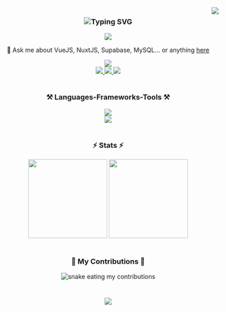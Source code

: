 <img align="right" src="https://visitcount.itsvg.in/api?id=hieunmh&icon=2&color=0" />

<h3 align="center">
    <img src="https://readme-typing-svg.herokuapp.com?font=Ubuntu&weight=700&size=30&duration=4000&center=true&color=f1f1f1&width=435&lines=Hi+👋!;I'm+Nguyen+Minh+Hieu;A+student+from+UET-VNU" alt="Typing SVG" />
</h3>

<p align="center">
    <img src="https://github-profile-trophy.vercel.app/?username=hieunmh&theme=nord&no-frame=true&no-bg=false&margin-w=4&row=1&column=6" />
</p>



<div align="center">

 💬 Ask me about VueJS, NuxtJS, Supabase, MySQL... or anything [here](https://github.com/hieunmh/hieunmh/issues)

 
 </div>
 
<div align="center"> 
    <a href="mailto:hieunm.pt@gmail.com" target="_blank">
        <img src="https://img.shields.io/badge/Gmail-333333?style=for-the-badge&logo=gmail&logoColor=red" />
    </a><br/>
    <a href="https://facebook.com/pt.minhieu" target="_blank">
        <img src="https://img.shields.io/badge/Facebook-%231877F2.svg?logo=Facebook&logoColor=white" />
    </a>
    <a href="https://instagram.com/28_b2b" target="_blank">
        <img src="https://img.shields.io/badge/Instagram-%23E4405F.svg?logo=Instagram&logoColor=white" />
    </a>
    <a href="https://reddit.com/user/hieuunm" target="_blank">
        <img src="https://img.shields.io/badge/Reddit-%23FF4500.svg?logo=Reddit&logoColor=white" />
    </a>
</div>
<br/>
 
<h3 align="center">⚒️ Languages-Frameworks-Tools ⚒️</h3>
<div align="center">
    <img src="https://skillicons.dev/icons?i=bootstrap,cpp,codepen,css,docker,express,git,github,html,java,js,laravel,linux,mongodb" /><br/>
    <img src="https://skillicons.dev/icons?i=mysql,nextjs,nodejs,nuxtjs,php,postman,prisma,py,react,supabase,tailwind,ts,vscode,vue" />
</div>

<br/>

<h3 align="center">⚡ Stats ⚡</h3>
<div align=center style="width: 100%">
  <img style="height: 180px" src="https://github-readme-streak-stats.herokuapp.com/?user=hieunmh&theme=vue-dark&hide_border=true"/>
<!--     <br/> -->
<!--   <img style="width: 400px" src="https://github-readme-stats.vercel.app/api?username=hieunmh&theme=vue-dark&hide_border=true&include_all_commits=false&count_private=true" /><br/> -->
  <img style="height: 180px" src="https://github-readme-stats.vercel.app/api/top-langs/?username=hieunmh&hide=HTML,CSS,blade&theme=vue-dark&hide_border=true&include_all_commits=true&count_private=true&layout=compact&size_weight=0.5&count_weight=0.5" />
</div>

<br/>

<div align="center">
  <h3>🐍 My Contributions 🐍</h3>
  <img alt="snake eating my contributions" src="https://raw.githubusercontent.com/hieuunm/hieuunm/output/github-contribution-grid-snake.svg" />
</div>
<br/>

<h3 align="center">
    <img src="https://readme-typing-svg.herokuapp.com/?font=Ubuntu&weight=700&size=30&color=f1f1f1&center=true&vCenter=true&width=600&height=70&duration=4000&lines=Thanks+for+visiting!+✌️;訪問していただきありがとうございます!">
</h3>

